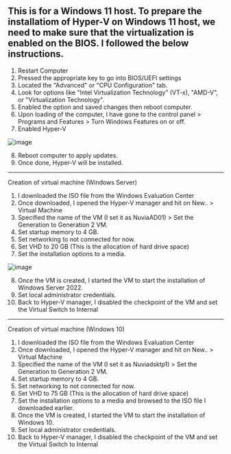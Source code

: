 This is for a Windows 11 host. To prepare the installatiom of Hyper-V on Windows 11 host, we need to make sure that the virtualization is enabled on the BIOS. I followed the below instructions.
---
1. Restart Computer
2. Pressed the appropriate key to go into BIOS/UEFI settings
3. Located the "Advanced" or "CPU Configuration" tab.
4. Look for options like "Intel Virtualization Technology" (VT-x), "AMD-V", or "Virtualization Technology".
5. Enabled the option and saved changes then reboot computer.
6. Upon loading of the computer, I have gone to the control panel > Programs and Features > Turn Windows Features on or off.
7. Enabled Hyper-V
  
![image](https://github.com/user-attachments/assets/43dfdd97-6f2b-468f-b101-eaee8a340754)

8. Reboot computer to apply updates.
9. Once done, Hyper-V will be installed.

---
Creation of virtual machine (Windows Server)

1. I downloaded the ISO file from the Windows Evaluation Center
2. Once downloaded, I opened the Hyper-V manager and hit on New.. > Virtual Machine
3. Specified the name of the VM (I set it as NuviaAD01) > Set the Generation to Generation 2 VM.
4. Set startup memory to 4 GB.
5. Set networking to not connected for now.
6. Set VHD to 20 GB (This is the allocation of hard drive space)
7. Set the installation options to a media.

![image](https://github.com/user-attachments/assets/149ce43f-e4ab-4d2c-953e-d6e7e788f1d5)

8. Once the VM is created, I started the VM to start the installation of Windows Server 2022.
9. Set local administrator credentials.
10. Back to Hyper-V manager, I disabled the checkpoint of the VM and set the Virtual Switch to Internal

---

Creation of virtual machine (Windows 10)
1. I downloaded the ISO file from the Windows Evaluation Center
2. Once downloaded, I opened the Hyper-V manager and hit on New.. > Virtual Machine
3. Specified the name of the VM (I set it as Nuviadsktp1) > Set the Generation to Generation 2 VM.
4. Set startup memory to 4 GB.
5. Set networking to not connected for now.
6. Set VHD to 75 GB (This is the allocation of hard drive space)
7. Set the installation options to a media and browsed to the ISO file I downloaded earlier.
8. Once the VM is created, I started the VM to start the installation of Windows 10.
9. Set local administrator credentials.
10. Back to Hyper-V manager, I disabled the checkpoint of the VM and set the Virtual Switch to Internal
